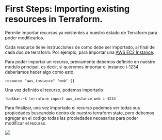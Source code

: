 
# First Steps: Importing existing resources in Terraform.

Permite importar recursos ya existentes a nuestro estado de Terraform para poder modificarlos.

Cada resource tiene instrucciones de como debe ser importado, al final de cada doc de terraform. Por ejemplo, para importar una <a href="https://www.terraform.io/docs/providers/aws/r/instance.html">AWS EC2 Instance</a>.

Para poder importar un recurso, previamente debemos definirlo en nuestro modulo principal, es decir, si queremos importar el instance i-1234 deberiamos hacer algo como esto.

````hcl
resource "aws_instance" "web" {}
````
Una vez definido el recurso, podemos importarlo

```console
foo$bar:~$ terraform import aws_instance.web i-1234
```

Para finalizar, una vez importado el recurso podemos ver todas sus propiedades buscandolo dentro de nuestro terraform state, pero debemos agregar en el codigo todas las propiedades necesarias para poder modificar el recurso.


<image src="https://github.com/lpcalisi/cloudsec-workshop-iac/blob/master/terraform/6_importing_existing_resources/import_workflow.png">
